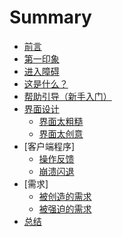# Summary

* [前言](README.md)
* [第一印象]()
* [进入障碍]()
* [这是什么？]()
* [帮助引导（新手入门）]()
* [界面设计]()
    * [界面太粗糙]()
    * [界面太创意]()
* [客户端程序]
    * [操作反馈]()
    * [崩溃闪退]()
* [需求]
    * [被创造的需求]()
    * [被强迫的需求]()
* [总结]()